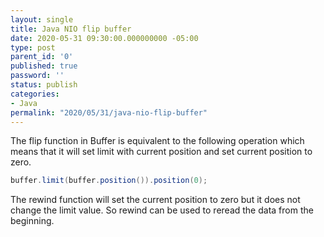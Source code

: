```yaml
---
layout: single
title: Java NIO flip buffer
date: 2020-05-31 09:30:00.000000000 -05:00
type: post
parent_id: '0'
published: true
password: ''
status: publish
categories:
- Java
permalink: "2020/05/31/java-nio-flip-buffer"
---
```


The flip function in Buffer is equivalent to the following operation which means that it will set limit with current position and set current position to zero.

```java
buffer.limit(buffer.position()).position(0);
```

The rewind function will set the current position to zero but it does not change the limit value.
So rewind can be used to reread the data from the beginning.

